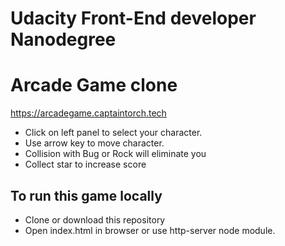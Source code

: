 Udacity Front-End developer Nanodegree
===============================

# Arcade Game clone
https://arcadegame.captaintorch.tech

* Click on left panel to select your character.
* Use arrow key to move character.
* Collision with Bug or Rock will eliminate you
* Collect star to increase score

## To run this game locally

* Clone or download this repository
* Open index.html in browser or use http-server node module.
